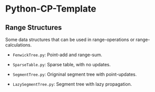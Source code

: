 ﻿# Python-CP-Template

## Range Structures

Some data structures that can be used in range-operations or range-calculations.

- `FenwickTree.py`: Point-add and range-sum.

- `SparseTable.py`: Sparse table, with no updates.

- `SegmentTree.py`: Origninal segment tree with point-updates.

- `LazySegmentTree.py`: Segment tree with lazy propagation.
